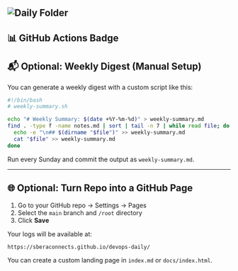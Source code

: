 
![Daily Folder](https://github.com/sberaconnects/devops-daily/actions/workflows/daily-folder.yml/badge.svg)
---

## 📊 GitHub Actions Badge


## 📬 Optional: Weekly Digest (Manual Setup)

You can generate a weekly digest with a custom script like this:

```bash
#!/bin/bash
# weekly-summary.sh

echo "# Weekly Summary: $(date +%Y-%m-%d)" > weekly-summary.md
find . -type f -name notes.md | sort | tail -n 7 | while read file; do
  echo -e "\n## $(dirname "$file")" >> weekly-summary.md
  cat "$file" >> weekly-summary.md
done
```

Run every Sunday and commit the output as `weekly-summary.md`.

---

## 🌐 Optional: Turn Repo into a GitHub Page

1. Go to your GitHub repo → Settings → Pages
2. Select the `main` branch and `/root` directory
3. Click **Save**

Your logs will be available at:
```
https://sberaconnects.github.io/devops-daily/
```

You can create a custom landing page in `index.md` or `docs/index.html`.


